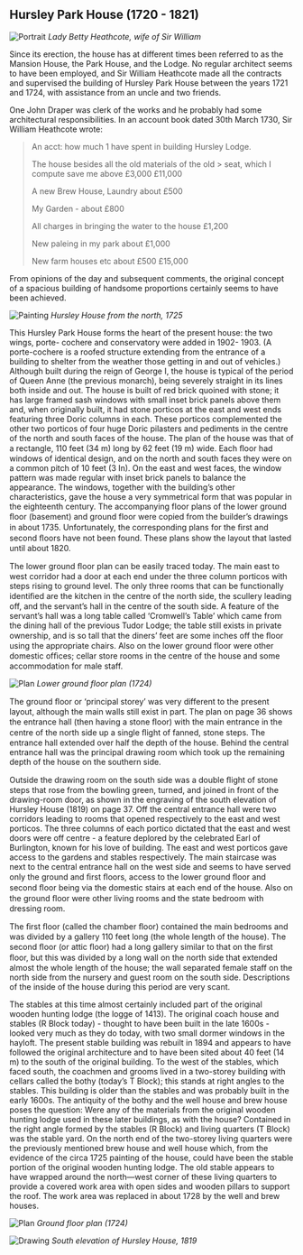 ## Hursley Park House (1720 - 1821)


![Portrait](betty-heathcote.jpg)
*Lady Betty Heathcote, wife of Sir William*


Since its erection, the house has at different
times been referred to as the Mansion House,
the Park House, and the Lodge. No regular
architect seems to have been employed, and
Sir William Heathcote made all the contracts
and supervised the building of Hursley Park
House between the years 1721 and 1724, with
assistance from an uncle and two friends.

One John Draper was clerk of the works and
he probably had some architectural
responsibilities. In an account book dated 30th
March 1730, Sir William Heathcote wrote:

> An acct: how much 1 have spent in building Hursley
> Lodge.
>
> The house besides all the old materials of the old > seat, which I compute save me above £3,000 £11,000
>
> A new Brew House,
> Laundry about £500
>
> My Garden - about £800
>
> All charges in bringing the water
> to the house £1,200
>
> New paleing in my park about £1,000
>
> New farm houses etc about £500
> £15,000

From opinions of the day and subsequent
comments, the original concept of a spacious
building of handsome proportions certainly
seems to have been achieved.


![Painting](hursley-house-1725.jpg)
*Hursley House from the north, 1725*


This Hursley Park House forms the heart of
the present house: the two wings, porte-
cochere and conservatory were added in 1902-
1903\. (A porte-cochere is a roofed structure
extending from the entrance of a building to
shelter from the weather those getting in and
out of vehicles.) Although built during the
reign of George I, the house is typical of the
period of Queen Anne (the previous monarch),
being severely straight in its lines both inside
and out. The house is built of red brick
quoined with stone; it has large framed sash
windows with small inset brick panels above
them and, when originally built, it had stone
porticos at the east and west ends featuring
three Doric columns in each. These porticos
complemented the other two porticos of four
huge Doric pilasters and pediments in the
centre of the north and south faces of the
house. The plan of the house was that of a
rectangle, 110 feet (34 m) long by 62 feet
(19 m) wide. Each ﬂoor had windows of
identical design, and on the north and south
faces they were on a common pitch of 10 feet
(3 In). On the east and west faces, the window
pattern was made regular with inset brick
panels to balance the appearance. The
windows, together with the building’s other
characteristics, gave the house a very
symmetrical form that was popular in the
eighteenth century. The accompanying floor
plans of the lower ground ﬂoor (basement)
and ground floor were copied from the
builder’s drawings in about 1735.
Unfortunately, the corresponding plans for
the ﬁrst and second ﬂoors have not been
found. These plans show the layout that
lasted until about 1820.

The lower ground ﬂoor plan can be easily
traced today. The main east to west corridor
had a door at each end under the three
column porticos with steps rising to ground
level. The only three rooms that can be
functionally identiﬁed are the kitchen in the
centre of the north side, the scullery leading
off, and the servant’s hall in the centre of the
south side. A feature of the servant’s hall was
a long table called ‘Cromwell’s Table’ which
came from the dining hall of the previous
Tudor Lodge; the table still exists in private
ownership, and is so tall that the diners’ feet
are some inches off the ﬂoor using the
appropriate chairs. Also on the lower ground
floor were other domestic ofﬁces; cellar store
rooms in the centre of the house and some
accommodation for male staff.


![Plan](lower-ground-floor-plan.jpg)
*Lower ground floor plan (1724)*

The ground ﬂoor or ‘principal storey’ was very
different to the present layout, although the main
walls still exist in part. The plan on page 36 shows
the entrance hall (then having a stone ﬂoor) with
the main entrance in the centre of the north side
up a single ﬂight of fanned, stone steps. The
entrance hall extended over half the depth of the
house. Behind the central entrance hall was the
principal drawing room which took up the
remaining depth of the house on the southern side.

Outside the drawing room on the south side was a
double ﬂight of stone steps that rose from the
bowling green, turned, and joined in front of the
drawing-room door, as shown in the engraving of
the south elevation of Hursley House (1819) on
page 37. Off the central entrance hall were two
corridors leading to rooms that opened
respectively to the east and west porticos. The
three columns of each portico dictated that the
east and west doors were off centre - a feature
deplored by the celebrated Earl of Burlington,
known for his love of building. The east and west
porticos gave access to the gardens and stables
respectively. The main staircase was next to the
central entrance hall on the west side and seems
to have served only the ground and ﬁrst ﬂoors,
access to the lower ground ﬂoor and second ﬂoor
being via the domestic stairs at each end of the
house. Also on the ground ﬂoor were other living
rooms and the state bedroom with dressing room.

The ﬁrst ﬂoor (called the chamber ﬂoor)
contained the main bedrooms and was divided
by a gallery 110 feet long (the whole length of
the house). The second ﬂoor (or attic ﬂoor) had
a long gallery similar to that on the ﬁrst ﬂoor,
but this was divided by a long wall on the north
side that extended almost the whole length of
the house; the wall separated female staff on
the north side from the nursery and guest room
on the south side. Descriptions of the inside of
the house during this period are very scant.

The stables at this time almost certainly
included part of the original wooden hunting
lodge (the logge of 1413). The original coach
house and stables (R Block today) - thought to
have been built in the late 1600s - looked very
much as they do today, with two small dormer
windows in the hayloft. The present stable
building was rebuilt in 1894 and appears to
have followed the original architecture and to
have been sited about 40 feet (14 m) to the
south of the original building. To the west of the
stables, which faced south, the coachmen and
grooms lived in a two-storey building with
cellars called the bothy (today’s T Block); this
stands at right angles to the stables. This
building is older than the stables and was
probably built in the early 1600s. The antiquity
of the bothy and the well house and brew house
poses the question: Were any of the materials
from the original wooden hunting lodge used in
these later buildings, as with the house?
Contained in the right angle formed by the
stables (R Block) and living quarters (T Block)
was the stable yard. On the north end of the
two-storey living quarters were the previously
mentioned brew house and well house which,
from the evidence of the circa 1725 painting of
the house, could have been the stable portion of
the original wooden hunting lodge. The old
stable appears to have wrapped around the
north—west corner of these living quarters to
provide a covered work area with open sides
and wooden pillars to support the roof. The
work area was replaced in about 1728 by the
well and brew houses.


![Plan](ground-floor-plan.jpg)
*Ground floor plan (1724)*


![Drawing](hursley-house-1819.jpg)
*South elevation of Hursley House, 1819*